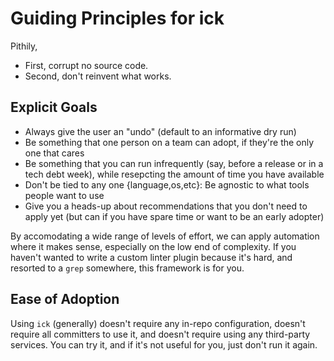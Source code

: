 # Guiding Principles for ick

Pithily,

* First, corrupt no source code.
* Second, don't reinvent what works.

## Explicit Goals

* Always give the user an "undo" (default to an informative dry run)
* Be something that one person on a team can adopt, if they're the only one that cares
* Be something that you can run infrequently (say, before a release or in a tech
  debt week), while resepcting the amount of time you have available
* Don't be tied to any one {language,os,etc}: Be agnostic to what tools people
  want to use
* Give you a heads-up about recommendations that you don't need to apply yet
  (but can if you have spare time or want to be an early adopter)

By accomodating a wide range of levels of effort, we can apply automation where
it makes sense, especially on the low end of complexity.  If you haven't wanted
to write a custom linter plugin because it's hard, and resorted to a `grep`
somewhere, this framework is for you.


## Ease of Adoption

Using `ick` (generally) doesn't require any in-repo configuration, doesn't
require all committers to use it, and doesn't require using any third-party
services.  You can try it, and if it's not useful for you, just don't run it again.
